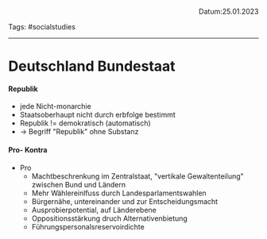 <p align="right">Datum:25.01.2023</p>

Tags: #socialstudies 

---
# Deutschland Bundestaat
#### Republik
- jede Nicht-monarchie
- Staatsoberhaupt nicht durch erbfolge bestimmt
- Republik != demokratisch (automatisch)
- → Begriff "Republik" ohne Substanz

#### Pro- Kontra

- Pro
	- Machtbeschrenkung im Zentralstaat, "vertikale Gewaltenteilung" zwischen Bund und Ländern
	- Mehr Wählereinlfuss durch Landesparlamentswahlen
	- Bürgernähe, untereinander und zur Entscheidungsmacht
	- Ausprobierpotential, auf Länderebene
	- Oppositionsstärkung druch Alternativenbietung
	- Führungspersonalsreservoirdichte 